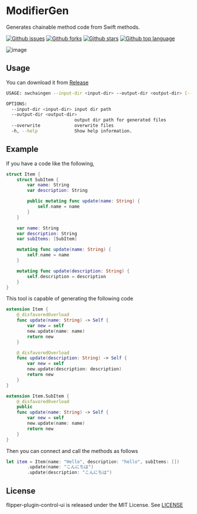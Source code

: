 # ModifierGen
Generates chainable method code from Swift methods.

<!-- # Badges -->

[![Github issues](https://img.shields.io/github/issues/p-x9/swift-method-chainable)](https://github.com/p-x9/swift-method-chainable/issues)
[![Github forks](https://img.shields.io/github/forks/p-x9/swift-method-chainable)](https://github.com/p-x9/swift-method-chainable/network/members)
[![Github stars](https://img.shields.io/github/stars/p-x9/swift-method-chainable)](https://github.com/p-x9/swift-method-chainable/stargazers)
[![Github top language](https://img.shields.io/github/languages/top/p-x9/swift-method-chainable)](https://github.com/p-x9/swift-method-chainable/)

![image](https://github.com/p-x9/swift-method-chainable/assets/50244599/41f39c0b-7e09-44b8-abee-03c2edab3263)
## Usage
You can download it from [Release](https://github.com/p-x9/swift-method-chainable/releases)

```sh
USAGE: swchaingen --input-dir <input-dir> --output-dir <output-dir> [--overwrite]

OPTIONS:
  --input-dir <input-dir> input dir path
  --output-dir <output-dir>
                          output dir path for generated files
  --overwrite             overwrite files
  -h, --help              Show help information.
```

## Example
If you have a code like the following,
```swift
struct Item {
    struct SubItem {
        var name: String
        var description: String

        public mutating func update(name: String) {
            self.name = name
        }
    }

    var name: String
    var description: String
    var subItems: [SubItem]

    mutating func update(name: String) {
        self.name = name
    }

    mutating func update(description: String) {
        self.description = description
    }
}
```
This tool is capable of generating the following code

```swift
extension Item {
    @_disfavoredOverload
    func update(name: String) -> Self {
        var new = self
        new.update(name: name)
        return new
    }

    @_disfavoredOverload
    func update(description: String) -> Self {
        var new = self
        new.update(description: description)
        return new
    }
}

extension Item.SubItem {
    @_disfavoredOverload
    public
    func update(name: String) -> Self {
        var new = self
        new.update(name: name)
        return new
    }
}
```

Then you can connect and call the methods as follows
```swift
let item = Item(name: "Hello", description: "hello", subItems: [])
        .update(name: "こんにちは")
        .update(description: "こんにちは")
```

## License
flipper-plugin-control-ui is released under the MIT License. See [LICENSE](./LICENSE)
